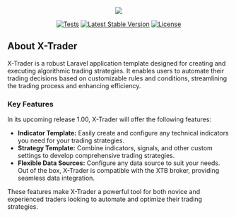 <p align="center">
<img src="https://github.com/timirey/x-trader/assets/15349915/8304202f-4e73-42cc-adcb-9a144f659eb5">
</p>

<p align="center">
<a href="https://github.com/timirey/x-trader/actions"><img src="https://github.com/timirey/x-trader/actions/workflows/tests.yml/badge.svg" alt="Tests"></a>
<a href="https://packagist.org/packages/timirey/x-trader"><img src="https://img.shields.io/packagist/v/timirey/x-trader" alt="Latest Stable Version"></a>
<a href="https://packagist.org/packages/timirey/x-trader"><img src="https://img.shields.io/packagist/l/timirey/x-trader" alt="License"></a>
</p>

## About X-Trader

X-Trader is a robust Laravel application template designed for creating and executing algorithmic trading strategies. It enables users to automate their trading decisions based on customizable rules and conditions, streamlining the trading process and enhancing efficiency.

### Key Features

In its upcoming release 1.00, X-Trader will offer the following features:

* **Indicator Template:** Easily create and configure any technical indicators you need for your trading strategies.
* **Strategy Template:** Combine indicators, signals, and other custom settings to develop comprehensive trading strategies.
* **Flexible Data Sources:** Configure any data source to suit your needs. Out of the box, X-Trader is compatible with the XTB broker, providing seamless data integration.

These features make X-Trader a powerful tool for both novice and experienced traders looking to automate and optimize their trading strategies.

